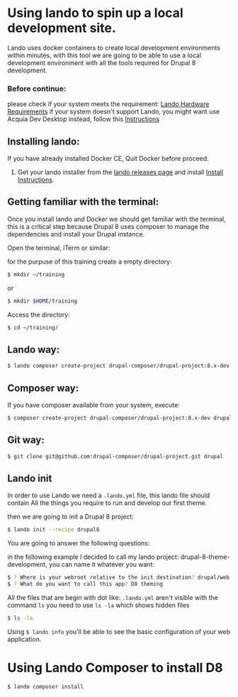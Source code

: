 # Using lando to spin up a local development site.

Lando uses docker containers to create local development environments within minutes, with this tool we are going to be able to use a local development environment with all the tools required for Drupal 8 development.

### Before continue:

please check if your system meets the requirement: [Lando Hardware Requirements](https://docs.devwithlando.io/installation/system-requirements.html) if your system doesn't support Lando, you might want use Acquia Dev Desktop instead, follow this [Instructions](https://docs.google.com/document/d/1KflNYF_HaTsbwQc0SEaeTBwNvvNm26Qxay2pAR17vwE/edit)

## Installing lando:

If you have already installed Docker CE, Quit Docker before proceed.

  1. Get your lando installer from the [lando releases page](https://github.com/lando/lando/releases) and install [Install Instructions](https://docs.devwithlando.io/installation/installing.html).
  
## Getting familiar with the terminal:

Once you install lando and Docker we should get familiar with the terminal, this is a critical step because Drupal 8 uses composer to manage the dependencies and install your Drupal instance.

Open the terminal, iTerm or similar:

for the purpuse of this training create a empty directory:

```bash
$ mkdir ~/training
```
or
```bash
$ mkdir $HOME/training
```

Access the directory:

```bash
$ cd ~/training/
```

## Lando way:

```bash
$ lando composer create-project drupal-composer/drupal-project:8.x-dev drupal --stability dev --no-interaction
```

## Composer way:

If you have composer available from your system, execute:

```bash
$ composer create-project drupal-composer/drupal-project:8.x-dev drupal --stability dev --no-interaction
```

## Git way:

```bash
$ git clone git@github.com:drupal-composer/drupal-project.git drupal
```
## Lando init

In order to use Lando we need a `.lando.yml` file, this lando file should contain All the things you require to run and develop our first theme.

then we are going to init a Drupal 8 project:

```bash
$ lando init --recipe drupal8
```
You are going to answer the following questions:

in the following example I decided to call my lando project: drupal-8-theme-development, you can name it whatever you want:

```bash
$ ? Where is your webroot relative to the init destination? drupal/web
$ ? What do you want to call this app? D8 theming
```

All the files that are begin with dot like: `.lando.yml` aren't visible with the command `ls`
you need to use `ls -la` which shows hidden files

```bash
$ ls -la
```

Using `$ lando info` you'll be able to see the basic configuration of your web application.

# Using Lando Composer to install D8

```bash
$ lando composer install
```






  
  
  
